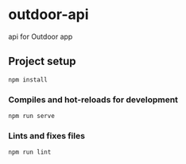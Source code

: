 # outdoor-api
api for Outdoor app

## Project setup
```
npm install
```

### Compiles and hot-reloads for development
```
npm run serve
```

### Lints and fixes files
```
npm run lint
```
